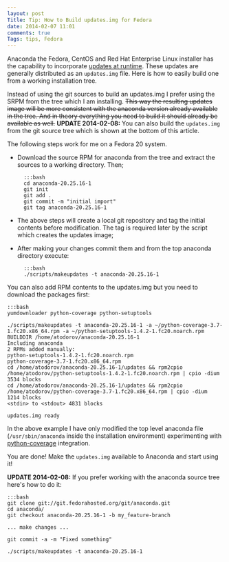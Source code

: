 ```yaml
---
layout: post
Title: Tip: How to Build updates.img for Fedora
date: 2014-02-07 11:01
comments: true
Tags: tips, Fedora
---
```


Anaconda the Fedora, CentOS and Red Hat Enterprise Linux installer has the
capability to incorporate
[updates at runtime](https://fedoraproject.org/wiki/Anaconda/Updates).
These updates are generally distributed as an `updates.img` file. Here is how
to easily build one from a working installation tree.

Instead of using the git sources to build an updates.img I prefer using the SRPM
from the tree which I am installing. <strike>This way the resulting updates image will be
more consistent with the anaconda version already available in the tree. And in theory
everything you need to build it should already be available as well.</strike>
**UPDATE 2014-02-08:** You can also build the `updates.img` from the git source tree
which is shown at the bottom of this article. 

The following steps work for me on a Fedora 20 system. 

* Download the source RPM for anaconda from the tree and extract the sources to a working
directory. Then;

        :::bash
        cd anaconda-20.25.16-1
        git init
        git add .
        git commit -m "initial import"
        git tag anaconda-20.25.16-1

* The above steps will create a local git repository and tag the initial contents before
modification. The tag is required later by the script which creates the updates image;

* After making your changes commit them and from the top anaconda directory execute:

        :::bash
        ./scripts/makeupdates -t anaconda-20.25.16-1

You can also add RPM contents to the updates.img but you need to download the packages first:

    :::bash
    yumdownloader python-coverage python-setuptools
    
    ./scripts/makeupdates -t anaconda-20.25.16-1 -a ~/python-coverage-3.7-1.fc20.x86_64.rpm -a ~/python-setuptools-1.4.2-1.fc20.noarch.rpm 
    BUILDDIR /home/atodorov/anaconda-20.25.16-1
    Including anaconda
    2 RPMs added manually:
    python-setuptools-1.4.2-1.fc20.noarch.rpm
    python-coverage-3.7-1.fc20.x86_64.rpm
    cd /home/atodorov/anaconda-20.25.16-1/updates && rpm2cpio /home/atodorov/python-setuptools-1.4.2-1.fc20.noarch.rpm | cpio -dium
    3534 blocks
    cd /home/atodorov/anaconda-20.25.16-1/updates && rpm2cpio /home/atodorov/python-coverage-3.7-1.fc20.x86_64.rpm | cpio -dium
    1214 blocks
    <stdin> to <stdout> 4831 blocks
    
    updates.img ready

In the above example I have only modified the top level anaconda file (`/usr/sbin/anaconda`
inside the installation environment) experimenting with
[python-coverage](http://nedbatchelder.com/code/coverage/) integration.

You are done! Make the `updates.img` available to Anaconda and start using it!

**UPDATE 2014-02-08:** If you prefer working with the anaconda source tree here's
how to do it:

    :::bash
    git clone git://git.fedorahosted.org/git/anaconda.git
    cd anaconda/
    git checkout anaconda-20.25.16-1 -b my_feature-branch
    
    ... make changes ...
    
    git commit -a -m "Fixed something"
    
    ./scripts/makeupdates -t anaconda-20.25.16-1

